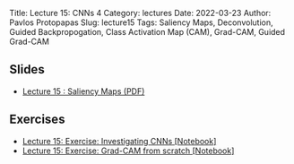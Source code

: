 Title: Lecture 15: CNNs 4
Category: lectures
Date: 2022-03-23
Author: Pavlos Protopapas 
Slug: lecture15
Tags: Saliency Maps, Deconvolution, Guided Backpropogation, Class Activation Map (CAM), Grad-CAM, Guided Grad-CAM 

## Slides
- [Lecture 15 : Saliency Maps (PDF)]({attach}presentation/CNN4.pdf)

## Exercises
- [Lecture 15: Exercise: Investigating CNNs [Notebook]]({filename}notebook/exercise_scaffold.ipynb)
- [Lecture 15: Exercise: Grad-CAM from scratch [Notebook]]({filename}notebook/lab8.ipynb)